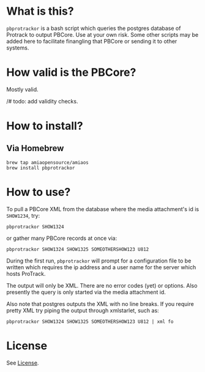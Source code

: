 # What is this?

`pbprotrackor` is a bash script which queries the postgres database of Protrack to output PBCore. Use at your own risk. Some other scripts may be added here to facilitate finangling that PBCore or sending it to other systems. 

# How valid is the PBCore?

Mostly valid.

/# todo: add validity checks.

# How to install?

## Via Homebrew

```
brew tap amiaopensource/amiaos
brew install pbprotrackor
```

# How to use?

To pull a PBCore XML from the database where the media attachment's id is `SHOW1234`, try:

```
pbprotrackor SHOW1324
```

or gather many PBCore records at once via:

```
pbprotrackor SHOW1324 SHOW1325 SOMEOTHERSHOW123 U812
```

During the first run, `pbprotrackor` will prompt for a configuration file to be written which requires the ip address and a user name for the server which hosts ProTrack.

The output will only be XML. There are no error codes (yet) or options. Also presently the query is only started via the media attachment id.

Also note that postgres outputs the XML with no line breaks. If you require pretty XML try piping the output through xmlstarlet, such as:

```
pbprotrackor SHOW1324 SHOW1325 SOMEOTHERSHOW123 U812 | xml fo
```

# License

See [License](#license).
